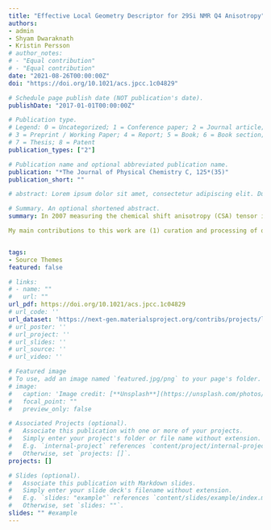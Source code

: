 ```yaml
---
title: "Effective Local Geometry Descriptor for 29Si NMR Q4 Anisotropy"
authors:
- admin
- Shyam Dwaraknath
- Kristin Persson
# author_notes:
# - "Equal contribution"
# - "Equal contribution"
date: "2021-08-26T00:00:00Z"
doi: "https://doi.org/10.1021/acs.jpcc.1c04829"

# Schedule page publish date (NOT publication's date).
publishDate: "2017-01-01T00:00:00Z"

# Publication type.
# Legend: 0 = Uncategorized; 1 = Conference paper; 2 = Journal article;
# 3 = Preprint / Working Paper; 4 = Report; 5 = Book; 6 = Book section;
# 7 = Thesis; 8 = Patent
publication_types: ["2"]

# Publication name and optional abbreviated publication name.
publication: "*The Journal of Physical Chemistry C, 125*(35)"
publication_short: ""

# abstract: Lorem ipsum dolor sit amet, consectetur adipiscing elit. Duis posuere tellus ac convallis placerat. Proin tincidunt magna sed ex sollicitudin condimentum. Sed ac faucibus dolor, scelerisque sollicitudin nisi. Cras purus urna, suscipit quis sapien eu, pulvinar tempor diam. Quisque risus orci, mollis id ante sit amet, gravida egestas nisl. Sed ac tempus magna. Proin in dui enim. Donec condimentum, sem id dapibus fringilla, tellus enim condimentum arcu, nec volutpat est felis vel metus. Vestibulum sit amet erat at nulla eleifend gravida.

# Summary. An optional shortened abstract.
summary: In 2007 measuring the chemical shift anisotropy (CSA) tensor in highly symmetric silica materials became possible. In that original study, stuctural relationships between silicon geometry and the tensor anisotropy were explored but nothing was found. The authors at the time deemed the structure-anisotropy relationship impossible (or at least extremely difficult) to model analytically. Modeling something such as the anisotropy helps a great deal during structure elucidation studies as it is an additional piece of information we can use to determine the structure, and is thus something we are interested in modeling. Through a combination of theory-based feature engineering and using machine learning techniques like symbolic regression and feature importance analysis, we have developed an interpretable analytical model for the relationship between silicon geometry and anisotropy.

My main contributions to this work are (1) curation and processing of data set, (2) developing the features used in the feature engineering phase, (3) using a combination of random forests and symbolic regression to determine a functional form for a descriptor of silicon anisotropy.


tags:
- Source Themes
featured: false

# links:
# - name: ""
#   url: ""
url_pdf: https://doi.org/10.1021/acs.jpcc.1c04829
# url_code: ''
url_dataset: 'https://next-gen.materialsproject.org/contribs/projects/lsdi_vasp_si29'
# url_poster: ''
# url_project: ''
# url_slides: ''
# url_source: ''
# url_video: ''

# Featured image
# To use, add an image named `featured.jpg/png` to your page's folder. 
# image:
#   caption: 'Image credit: [**Unsplash**](https://unsplash.com/photos/jdD8gXaTZsc)'
#   focal_point: ""
#   preview_only: false

# Associated Projects (optional).
#   Associate this publication with one or more of your projects.
#   Simply enter your project's folder or file name without extension.
#   E.g. `internal-project` references `content/project/internal-project/index.md`.
#   Otherwise, set `projects: []`.
projects: []

# Slides (optional).
#   Associate this publication with Markdown slides.
#   Simply enter your slide deck's filename without extension.
#   E.g. `slides: "example"` references `content/slides/example/index.md`.
#   Otherwise, set `slides: ""`.
slides: "" #example
---
```


<!-- {{% callout note %}}
Click the *Cite* button above to demo the feature to enable visitors to import publication metadata into their reference management software.
{{% /callout %}}

{{% callout note %}}
Create your slides in Markdown - click the *Slides* button to check out the example.
{{% /callout %}}

Supplementary notes can be added here, including [code, math, and images](https://wowchemy.com/docs/writing-markdown-latex/). -->
